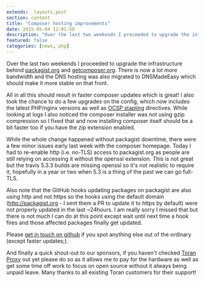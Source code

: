 ```yaml
---
extends: _layouts.post
section: content
title: "Composer hosting improvements"
date: 2015-05-04 12:01:50
description: "Over the last two weekends I proceeded to upgrade the infrastructure behind packagist.org and getcomposer.org. There is now a lot more bandwidth and the DNS hosting was also migrated to DNSMadeEasy which should make it more stable on that front. All in all this should result in faster composer updates which is great! I also took the chance to do a ..."
featured: false
categories: [news, php]
---
```

Over the last two weekends I proceeded to upgrade the infrastructure behind [packagist.org](https://packagist.org) and [getcomposer.org](https://getcomposer.org). There is now a lot more bandwidth and the DNS hosting was also migrated to DNSMadeEasy which should make it more stable on that front.

All in all this should result in faster composer updates which is great! I also took the chance to do a few upgrades on the config, which now includes the latest PHP/nginx versions as well as [OCSP stapling](http://en.wikipedia.org/wiki/OCSP_stapling) directives. While looking at logs I also noticed the composer installer was not using gzip compression so I fixed that and now installing composer itself should be a bit faster too if you have the zip extension enabled.

While the whole change happened without packagist downtime, there were a few minor issues early last week with the composer homepage. Today I had to re-enable http (i.e. no-TLS) access to packagist.org as people are still relying on accessing it without the openssl extension. This is not great but the travis 5.3.3 builds are missing openssl so it's not realistic to require it, hopefully in a year or two when 5.3 is a thing of the past we can go full-TLS.

Also note that the GitHub hooks updating packages on packagist are also using http and not https so the hooks using the default domain (http://packagist.org - I sent them a PR to update it to https by default) were not properly updated in the last ~24hours. I am really sorry I missed that but there is not much I can do at this point except wait until next time a hook fires and those affected packages finally get updated.

Please [get in touch on github](https://github.com/composer/composer/issues) if you spot anything else out of the ordinary (except faster updates;).

And finally a quick shout-out to our sponsors, if you haven't checked [Toran Proxy](https://toranproxy.com/) out yet please do so as it allows me to pay for the hardware as well as get some time off work to focus on open source without it always being unpaid leave. Many thanks to all existing Toran customers for their support!